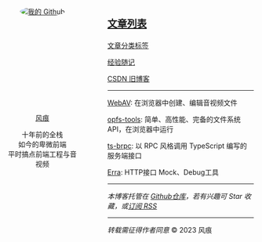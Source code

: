 <div style="display: flex; max-width: 800px;">
  <div class="avatar" style="width: 200px; margin-right: 60px; text-align: center;">

<a href="https://github.com/hughfenghen" style="display: block; height: 203px;">
  <img src="https://avatars.githubusercontent.com/u/3307051?v=4" style="border-radius: 100%;" alt="我的 Github">
</a>

<a href="https://github.com/hughfenghen"> 风痕 </a>

<p>十年前的全栈<br/>如今的卑微前端<br/>平时搞点前端工程与音视频</p>

  </div>

<!-- 右侧内容 -->
  <div>

<span style="font-size: 20px;">

[**文章列表**](./posts/)

</span>

[文章分类标签](/tag/)  

[经验随记](https://github.com/hughfenghen/hughfenghen.github.io/issues?q=-label%3AGitalk%2C%E5%BF%83%E6%83%85%2C%E8%AF%97%E8%AF%8D%2CVssue)

[CSDN 旧博客](https://blog.csdn.net/lj745280746)

---

[WebAV](https://github.com/hughfenghen/WebAV/): 在浏览器中创建、编辑音视频文件  

[opfs-tools](https://github.com/hughfenghen/opfs-tools/): 简单、高性能、完备的文件系统 API，在浏览器中运行

[ts-brpc](https://hughfenghen.github.io/ts-rpc): 以 RPC 风格调用 TypeScript 编写的服务端接口  

[Erra](https://hughfenghen.github.io/erra/): HTTP接口 Mock、Debug工具   
  

---

*本博客托管在 [Github仓库](https://github.com/hughfenghen/hughfenghen.github.io)，若有兴趣可 Star 收藏，或[订阅 RSS](https://hughfenghen.github.io/rss.xml)*  

---

*转载需征得作者同意*  &copy; 2023 风痕

  </div>
</div>